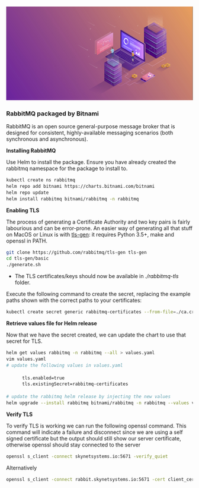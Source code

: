 ![rabbitmq logo](rabbitmq.jpeg)

### RabbitMQ packaged by Bitnami
RabbitMQ is an open source general-purpose message broker that is designed for consistent, highly-available messaging scenarios (both synchronous and asynchronous).

**Installing RabbitMQ**

Use Helm to install the package. Ensure you have already created the rabbitmq namespace for the package to install to.
```bash
kubectl create ns rabbitmq
helm repo add bitnami https://charts.bitnami.com/bitnami
helm repo update
helm install rabbitmq bitnami/rabbitmq -n rabbitmq
```

**Enabling TLS**

The process of generating a Certificate Authority and two key pairs is fairly labourious and can be error-prone. An easier way of generating all that stuff on MacOS or Linux is with [tls-gen](https://github.com/rabbitmq/tls-gen): it requires Python 3.5+, make and openssl in PATH.

```bash
git clone https://github.com/rabbitmq/tls-gen tls-gen
cd tls-gen/basic
./generate.sh
```

- The TLS certificates/keys should now be available in *./rabbitmq-tls* folder.

Execute the following command to create the secret, replacing the example paths shown with the correct paths to your certificates:

```bash
kubectl create secret generic rabbitmq-certificates --from-file=./ca.crt --from-file=./tls.crt --from-file=./tls.key -n rabbitmq
```

**Retrieve values file for Helm release** 

Now that we have the secret created, we can update the chart to use that secret for TLS.

```bash
helm get values rabbitmq -n rabbitmq --all > values.yaml
vim values.yaml
# update the following values in values.yaml
 
      tls.enabled=true
      tls.existingSecret=rabbitmq-certificates

# update the rabbitmq helm release by injecting the new values
helm upgrade --install rabbitmq bitnami/rabbitmq -n rabbitmq --values values.yaml
```

**Verify TLS**

To verify TLS is working we can run the following openssl command. This command will indicate a failure and disconnect since we are using a self signed certificate but the output should still show our server certificate, otherwise openssl should stay connected to the server
```bash
openssl s_client -connect skynetsystems.io:5671 -verify_quiet
```

Alternatively

```bash
openssl s_client -connect rabbit.skynetsystems.io:5671 -cert client_certificate.pem -key client_key.pem -CAfile ca_certificate.pem
